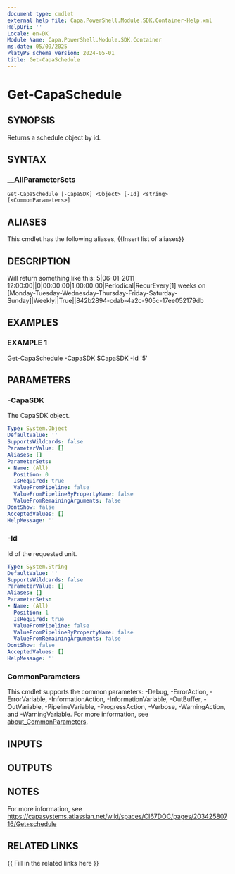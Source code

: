 ```yaml
---
document type: cmdlet
external help file: Capa.PowerShell.Module.SDK.Container-Help.xml
HelpUri: ''
Locale: en-DK
Module Name: Capa.PowerShell.Module.SDK.Container
ms.date: 05/09/2025
PlatyPS schema version: 2024-05-01
title: Get-CapaSchedule
---
```


# Get-CapaSchedule

## SYNOPSIS

Returns a schedule object by id.

## SYNTAX

### __AllParameterSets

```
Get-CapaSchedule [-CapaSDK] <Object> [-Id] <string> [<CommonParameters>]
```

## ALIASES

This cmdlet has the following aliases,
  {{Insert list of aliases}}

## DESCRIPTION

Will return something like this: 5|06-01-2011 12:00:00||0|00:00:00|1.00:00:00|Periodical|RecurEvery[1] weeks on [Monday-Tuesday-Wednesday-Thursday-Friday-Saturday-Sunday]|Weekly||True||842b2894-cdab-4a2c-905c-17ee052179db

## EXAMPLES

### EXAMPLE 1

Get-CapaSchedule -CapaSDK $CapaSDK -Id '5'

## PARAMETERS

### -CapaSDK

The CapaSDK object.

```yaml
Type: System.Object
DefaultValue: ''
SupportsWildcards: false
ParameterValue: []
Aliases: []
ParameterSets:
- Name: (All)
  Position: 0
  IsRequired: true
  ValueFromPipeline: false
  ValueFromPipelineByPropertyName: false
  ValueFromRemainingArguments: false
DontShow: false
AcceptedValues: []
HelpMessage: ''
```

### -Id

Id of the requested unit.

```yaml
Type: System.String
DefaultValue: ''
SupportsWildcards: false
ParameterValue: []
Aliases: []
ParameterSets:
- Name: (All)
  Position: 1
  IsRequired: true
  ValueFromPipeline: false
  ValueFromPipelineByPropertyName: false
  ValueFromRemainingArguments: false
DontShow: false
AcceptedValues: []
HelpMessage: ''
```

### CommonParameters

This cmdlet supports the common parameters: -Debug, -ErrorAction, -ErrorVariable,
-InformationAction, -InformationVariable, -OutBuffer, -OutVariable, -PipelineVariable,
-ProgressAction, -Verbose, -WarningAction, and -WarningVariable. For more information, see
[about_CommonParameters](https://go.microsoft.com/fwlink/?LinkID=113216).

## INPUTS

## OUTPUTS

## NOTES

For more information, see https://capasystems.atlassian.net/wiki/spaces/CI67DOC/pages/20342580716/Get+schedule


## RELATED LINKS

{{ Fill in the related links here }}

